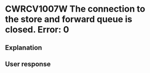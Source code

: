 # CWRCV1007W The connection to the store and forward queue is closed. Error: 0

## Explanation

## User response